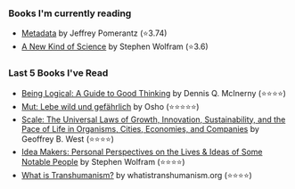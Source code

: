 ### Books I'm currently reading
<!-- GOODREADS-LIST:START -->
- [Metadata](https://www.goodreads.com/review/show/4363459975?utm_medium=api&utm_source=rss) by Jeffrey Pomerantz (⭐️3.74)
- [A New Kind of Science](https://www.goodreads.com/review/show/4668876684?utm_medium=api&utm_source=rss) by Stephen Wolfram (⭐️3.6)
<!-- GOODREADS-LIST:END -->

### Last 5 Books I've Read 
<!-- GOODREADS-READ-LIST:START -->
- [Being Logical: A Guide to Good Thinking](https://www.goodreads.com/review/show/4573558700?utm_medium=api&utm_source=rss) by Dennis Q. McInerny (⭐⭐⭐⭐)
- [Mut: Lebe wild und gefährlich](https://www.goodreads.com/review/show/3746144518?utm_medium=api&utm_source=rss) by Osho (⭐⭐⭐⭐⭐)
- [Scale: The Universal Laws of Growth, Innovation, Sustainability, and the Pace of Life in Organisms, Cities, Economies, and Companies](https://www.goodreads.com/review/show/4710884514?utm_medium=api&utm_source=rss) by Geoffrey B. West (⭐⭐⭐⭐)
- [Idea Makers: Personal Perspectives on the Lives & Ideas of Some Notable People](https://www.goodreads.com/review/show/4619284782?utm_medium=api&utm_source=rss) by Stephen Wolfram (⭐⭐⭐⭐)
- [What is Transhumanism?](https://www.goodreads.com/review/show/4653981096?utm_medium=api&utm_source=rss) by whatistranshumanism.org (⭐⭐⭐⭐)
<!-- GOODREADS-READ-LIST:END -->
